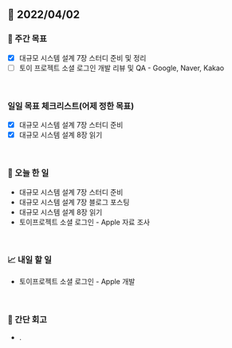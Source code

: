 ## 📅 2022/04/02


### 👏 주간 목표

- [x] 대규모 시스템 설계 7장 스터디 준비 및 정리
- [ ] 토이 프로젝트 소셜 로그인 개발 리뷰 및 QA - Google, Naver, Kakao

<br/>

### 일일 목표 체크리스트(어제 정한 목표)

- [x] 대규모 시스템 설계 7장 스터디 준비
- [x] 대규모 시스템 설계 8장 읽기

<br/>

### 💯 오늘 한 일

- 대규모 시스템 설계 7장 스터디 준비
- 대규모 시스템 설계 7장 블로그 포스팅
- 대규모 시스템 설계 8장 읽기
- 토이프로젝트 소셜 로그인 - Apple 자료 조사

<br/>

### 📈 내일 할 일

- 토이프로젝트 소셜 로그인 - Apple 개발

<br/>

### 🤔 간단 회고

- .



 




 









